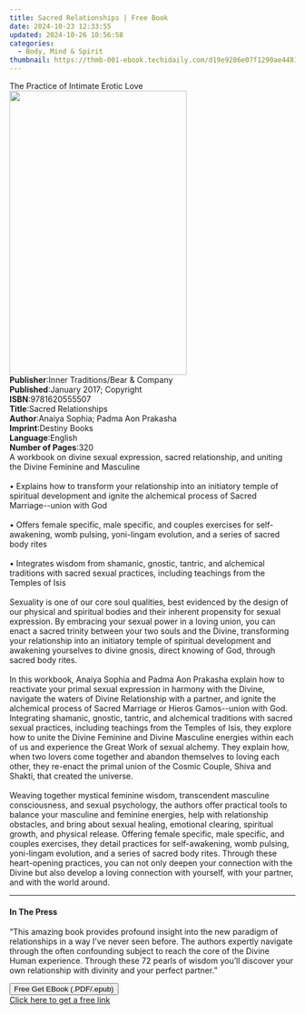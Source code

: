 ```yaml
---
title: Sacred Relationships | Free Book
date: 2024-10-23 12:33:55
updated: 2024-10-26 10:56:58
categories:
  - Body, Mind & Spirit
thumbnail: https://thmb-001-ebook.techidaily.com/d19e9286e07f1290ae44813ebf2b0da950b18ae7d4ff7513d6aefbd3024bd9a1.jpg
---
```

<main id="book-container">
  <div class="flex flex-col">
    <div class="book-brief flex-1 py-6 px-4 sm:p-6 md:py-10 md:px-8">
      <!-- brief-->
      <div class="book-brief-main">The Practice of Intimate Erotic Love</div>
    </div>
    <div
      class="book-meta-info flex-1 grid gap-4 col-start-1 col-end-3 row-start-1 sm:mb-6 sm:grid-cols-4 lg:gap-6 lg:col-start-2 lg:row-end-6 lg:row-span-6 lg:mb-0"
    >
      <div
        class="book-meta-info-left place-content-center mt-4 p-4 text-sm leading-6 col-start-2 col-span-2 dark:text-slate-400"
      >
        <img
          class="w-full h-500 object-cover rounded-lg sm:h-255 sm:col-span-2 lg:col-span-full"
          src="https://img-001-ebook.techidaily.com/761d5f76a9034915ee7192bc0462954b28ad535de722436f6436604ba4277445.jpg"
          alt=""
          width="312"
          height="500"
        />
      </div>
      <div
        class="book-meta-info-right mt-2 col-start-1 row-start-2 col-span-3 self-center"
      >
        <!-- meta data  -->
        <div class="flex flex-col px-4 md:px-8">
          <div class="flex-1">
            <strong>Publisher</strong>:<span class="px-2"
              >Inner Traditions/Bear &amp; Company</span
            >
          </div>
          <div class="flex-1">
            <strong>Published</strong>:<span class="px-2"
              >January 2017; Copyright</span
            >
          </div>
          <div class="flex-1">
            <strong>ISBN</strong>:<span class="px-2">9781620555507</span>
          </div>
          <div class="flex-1">
            <strong>Title</strong>:<span class="px-2"
              >Sacred Relationships</span
            >
          </div>
          <div class="flex-1">
            <strong>Author</strong>:<span class="px-2"
              >Anaiya Sophia; Padma Aon Prakasha</span
            >
          </div>
          <div class="flex-1">
            <strong>Imprint</strong>:<span class="px-2">Destiny Books</span>
          </div>
          <div class="flex-1">
            <strong>Language</strong>:<span class="px-2">English</span>
          </div>
          <div class="flex-1">
            <strong>Number of Pages</strong>:<span class="px-2">320</span>
          </div>
        </div>
      </div>
    </div>
    <div class="book-description flex-1 py-6 px-4 sm:p-6 md:py-10 md:px-8">
      <div class="book-description-main">
        <div accordion-content="" id="description">
          A workbook on divine sexual expression, sacred relationship, and
          uniting the Divine Feminine and Masculine<br /><br />• Explains how to
          transform your relationship into an initiatory temple of spiritual
          development and ignite the alchemical process of Sacred
          Marriage--union with God<br /><br />• Offers female specific, male
          specific, and couples exercises for self-awakening, womb pulsing,
          yoni-lingam evolution, and a series of sacred body rites <br /><br />•
          Integrates wisdom from shamanic, gnostic, tantric, and alchemical
          traditions with sacred sexual practices, including teachings from the
          Temples of Isis <br /><br />Sexuality is one of our core soul
          qualities, best evidenced by the design of our physical and spiritual
          bodies and their inherent propensity for sexual expression. By
          embracing your sexual power in a loving union, you can enact a sacred
          trinity between your two souls and the Divine, transforming your
          relationship into an initiatory temple of spiritual development and
          awakening yourselves to divine gnosis, direct knowing of God, through
          sacred body rites.<br /><br />In this workbook, Anaiya Sophia and
          Padma Aon Prakasha explain how to reactivate your primal sexual
          expression in harmony with the Divine, navigate the waters of Divine
          Relationship with a partner, and ignite the alchemical process of
          Sacred Marriage or Hieros Gamos--union with God. Integrating shamanic,
          gnostic, tantric, and alchemical traditions with sacred sexual
          practices, including teachings from the Temples of Isis, they explore
          how to unite the Divine Feminine and Divine Masculine energies within
          each of us and experience the Great Work of sexual alchemy. They
          explain how, when two lovers come together and abandon themselves to
          loving each other, they re-enact the primal union of the Cosmic
          Couple, Shiva and Shakti, that created the universe.<br /><br />Weaving
          together mystical feminine wisdom, transcendent masculine
          consciousness, and sexual psychology, the authors offer practical
          tools to balance your masculine and feminine energies, help with
          relationship obstacles, and bring about sexual healing, emotional
          clearing, spiritual growth, and physical release. Offering female
          specific, male specific, and couples exercises, they detail practices
          for self-awakening, womb pulsing, yoni-lingam evolution, and a series
          of sacred body rites. Through these heart-opening practices, you can
          not only deepen your connection with the Divine but also develop a
          loving connection with yourself, with your partner, and with the world
          around.
        </div>
        <div class="accordion-fader"></div>
      </div>
    </div>
    <div class="book-excerpts flex-1 py-6 px-4 sm:p-6 md:py-10 md:px-8">
      <!-- excerpts-->
      <div class="book-excerpts-main">
        <hr />
        <h4 class="placeholder placeholder-heading">
          <span>In The Press</span>
        </h4>
        <p>
          “This amazing book provides profound insight into the new paradigm of
          relationships in a way I’ve never seen before. The authors expertly
          navigate through the often confounding subject to reach the core of
          the Divine Human experience. Through these 72 pearls of wisdom you’ll
          discover your own relationship with divinity and your perfect
          partner.”
        </p>
      </div>
    </div>
    <div
      class="book-about-author flex-1 py-6 px-4 sm:p-6 md:py-10 md:px-8"
    ></div>
    <div class="book-free-get flex-1 py-6 px-4 sm:p-6 md:py-10 md:px-8">
      <button
        id="btn-free-get"
        class="bg-blue-500 hover:bg-blue-700 text-white font-bold py-2 px-4 rounded"
      >
        Free Get EBook (.PDF/.epub)
      </button>
      <div id="countdown-display" class="px-2 text-lg mt-2"></div>
      <a
        id="free-link"
        class="hidden bg-blue-500 hover:bg-blue-700 text-white font-bold py-2 px-4 rounded"
        href="https://www.ebooks.com/en-us/book/95782710/sacred-relationships/anaiya-sophia/"
        target="_blank"
        >Click here to get a free link</a
      >
    </div>
    <script>
      let countdownTime = 0;
      let countdownInterval = null;
      document
        .getElementById('btn-free-get')
        .addEventListener('click', startCountdown);
      function startCountdown() {
        countdownTime = new Date().getTime() + 60000 * 3;
        countdownInterval = setInterval(updateCountdown, 1000);
        document.getElementById('btn-free-get').disabled = true;
        document
          .getElementById('btn-free-get')
          .classList.add('bg-gray-500', 'cursor-not-allowed');
      }
      function updateCountdown() {
        let currentTime = new Date().getTime();
        let timeLeft = countdownTime - currentTime;
        let secondsLeft = Math.floor(timeLeft / 1000);
        document.getElementById('countdown-display').innerHTML =
          `Remaining time: ${secondsLeft} seconds.`;
        if (secondsLeft <= 0) {
          clearInterval(countdownInterval);
          document.getElementById('btn-free-get').classList.add('hidden');
          document.getElementById('free-link').classList.remove('hidden');
          document.getElementById('countdown-display').innerHTML = '';
        }
      }
    </script>
  </div>
</main>
